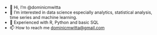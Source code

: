 - 👋 Hi, I’m @dominicmwitta
- 👀 I’m interested in data science especially analytics, statistical analysis, time series and machine learning.
- 🌱 Experienced with R, Python and basic SQL
- 📫 How to reach me dominicmwitta@gmail.com

<!---
dominicmwitta/dominicmwitta is a ✨ special ✨ repository because its `README.md` (this file) appears on your GitHub profile.
You can click the Preview link to take a look at your changes.
--->
